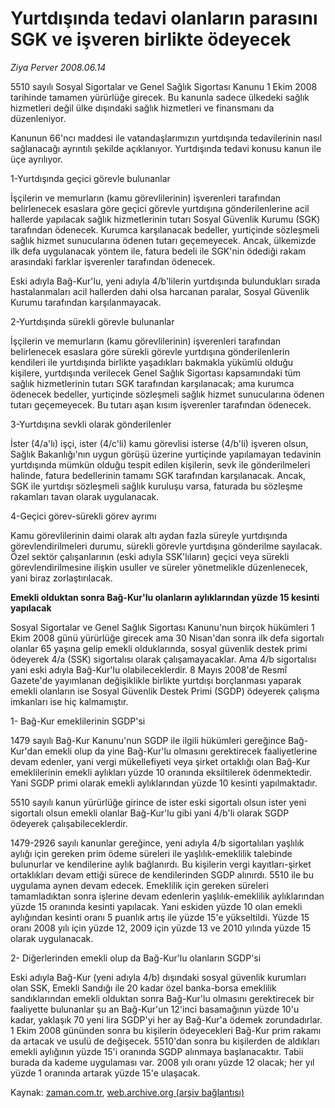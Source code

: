 # Yurtdışında tedavi olanların parasını SGK ve işveren birlikte ödeyecek

*Ziya Perver 2008.06.14*

<tr><td class="metin" colspan="2" style="padding-top: 20px; padding-left: 5px; padding-right: 10px;">5510 sayılı Sosyal Sigortalar ve Genel Sağlık Sigortası Kanunu 1 Ekim 2008 tarihinde tamamen yürürlüğe girecek. Bu kanunla sadece ülkedeki sağlık hizmetleri değil ülke dışındaki sağlık hizmetleri ve finansmanı da düzenleniyor.</td></tr><tr><td class="metin" colspan="2" style="padding-top: 20px; padding-left: 5px; padding-right: 10px;"><p> Kanunun 66'ncı maddesi ile vatandaşlarımızın yurtdışında tedavilerinin nasıl sağlanacağı ayrıntılı şekilde açıklanıyor. Yurtdışında tedavi konusu kanun ile üçe ayrılıyor.
<p>1-Yurtdışında geçici görevle bulunanlar 
<p>İşçilerin ve memurların (kamu görevlilerinin) işverenleri tarafından belirlenecek esaslara göre geçici görevle yurtdışına gönderilenlerine acil hallerde yapılacak sağlık hizmetlerinin tutarı Sosyal Güvenlik Kurumu (SGK) tarafından ödenecek. Kurumca karşılanacak bedeller, yurtiçinde sözleşmeli sağlık hizmet sunucularına ödenen tutarı geçemeyecek. Ancak, ülkemizde ilk defa uygulanacak yöntem ile, fatura bedeli ile SGK'nin ödediği rakam arasındaki farklar işverenler tarafından ödenecek. 
<p>Eski adıyla Bağ-Kur'lu, yeni adıyla 4/b'lilerin yurtdışında bulundukları sırada hastalanmaları acil hallerden dahi olsa harcanan paralar, Sosyal Güvenlik Kurumu tarafından karşılanmayacak. 
<p>2-Yurtdışında sürekli görevle bulunanlar 
<p>İşçilerin ve memurların (kamu görevlilerinin) işverenleri tarafından belirlenecek esaslara göre sürekli görevle yurtdışına gönderilenlerin kendileri ile yurtdışında birlikte yaşadıkları bakmakla yükümlü olduğu kişilere, yurtdışında verilecek Genel Sağlık Sigortası kapsamındaki tüm sağlık hizmetlerinin tutarı SGK tarafından karşılanacak; ama kurumca ödenecek bedeller, yurtiçinde sözleşmeli sağlık hizmet sunucularına ödenen tutarı geçemeyecek. Bu tutarı aşan kısım işverenler tarafından ödenecek. 
<p>3-Yurtdışına sevkli olarak gönderilenler 
<p>İster (4/a'lı) işçi, ister (4/c'li) kamu görevlisi isterse (4/b'li) işveren olsun, Sağlık Bakanlığı'nın uygun görüşü üzerine yurtiçinde yapılamayan tedavinin yurtdışında mümkün olduğu tespit edilen kişilerin, sevk ile gönderilmeleri halinde, fatura bedellerinin tamamı SGK tarafından karşılanacak. Ancak, SGK ile yurtdışı sözleşmeli sağlık kuruluşu varsa, faturada bu sözleşme rakamları tavan olarak uygulanacak.
<p>4-Geçici görev-sürekli görev ayrımı
<p>Kamu görevlilerinin daimi olarak altı aydan fazla süreyle yurtdışında görevlendirilmeleri durumu, sürekli görevle yurtdışına gönderilme sayılacak. Özel sektör çalışanlarının (eski adıyla SSK'lıların) geçici veya sürekli görevlendirilmesine ilişkin usuller ve süreler yönetmelikle düzenlenecek, yani biraz zorlaştırılacak.
<p><b>Emekli olduktan sonra Bağ-Kur'lu olanların aylıklarından yüzde 15 kesinti yapılacak </b>
<p>Sosyal Sigortalar ve Genel Sağlık Sigortası Kanunu'nun birçok hükümleri 1 Ekim 2008 günü yürürlüğe girecek ama 30 Nisan'dan sonra ilk defa sigortalı olanlar 65 yaşına gelip emekli olduklarında, sosyal güvenlik destek primi ödeyerek 4/a (SSK) sigortalısı olarak çalışamayacaklar. Ama 4/b sigortalısı yani eski adıyla Bağ-Kur'lu olabileceklerdir. 8 Mayıs 2008'de Resmî Gazete'de yayımlanan değişiklikle birlikte yurtdışı borçlanması yaparak emekli olanların ise Sosyal Güvenlik Destek Primi (SGDP) ödeyerek çalışma imkanları ise hiç kalmamıştır. 
<p>1- Bağ-Kur emeklilerinin SGDP'si 
<p>1479 sayılı Bağ-Kur Kanunu'nun SGDP ile ilgili hükümleri gereğince Bağ-Kur'dan emekli olup da yine Bağ-Kur'lu olmasını gerektirecek faaliyetlerine devam edenler, yani vergi mükellefiyeti veya şirket ortaklığı olan Bağ-Kur emeklilerinin emekli aylıkları yüzde 10 oranında eksiltilerek ödenmektedir. Yani SGDP primi olarak emekli aylıklarından yüzde 10 kesinti yapılmaktadır.
<p> 5510 sayılı kanun yürürlüğe girince de ister eski sigortalı olsun ister yeni sigortalı olsun emekli olanlar Bağ-Kur'lu gibi yani 4/b'li olarak SGDP ödeyerek çalışabileceklerdir.
<p> 1479-2926 sayılı kanunlar gereğince, yeni adıyla 4/b sigortalıları yaşlılık aylığı için gereken prim ödeme süreleri ile yaşlılık-emeklilik talebinde bulunurlar ve kendilerine aylık bağlanırdı. Bu kişilerin vergi kayıtları-şirket ortaklıkları devam ettiği sürece de kendilerinden SGDP alınırdı. 5510 ile bu uygulama aynen devam edecek. Emeklilik için gereken süreleri tamamladıktan sonra işlerine devam edenlerin yaşlılık-emeklilik aylıklarından yüzde 15 oranında kesinti yapılacak. Yani eskiden yüzde 10 olan emekli aylığından kesinti oranı 5 puanlık artış ile yüzde 15'e yükseltildi. Yüzde 15 oranı 2008 yılı için yüzde 12, 2009 için yüzde 13 ve 2010 yılında yüzde 15 olarak uygulanacak.
<p>2- Diğerlerinden emekli olup da Bağ-Kur'lu olanların SGDP'si 
<p>Eski adıyla Bağ-Kur (yeni adıyla 4/b) dışındaki sosyal güvenlik kurumları olan SSK, Emekli Sandığı ile 20 kadar özel banka-borsa emeklilik sandıklarından emekli olduktan sonra Bağ-Kur'lu olmasını gerektirecek bir faaliyette bulunanlar şu an Bağ-Kur'un 12'inci basamağının yüzde 10'u kadar, yaklaşık 70 yeni lira SGDP'yi her ay Bağ-Kur'a ödemek zorundadırlar. 1 Ekim 2008 gününden sonra bu kişilerin ödeyecekleri Bağ-Kur prim rakamı da artacak ve usulü de değişecek. 5510'dan sonra bu kişilerden de aldıkları emekli aylığının yüzde 15'i oranında SGDP alınmaya başlanacaktır. Tabii burada da kademe uygulaması var. 2008 yılı oranı yüzde 12 olacak; her yıl yüzde 1 oranında artarak yüzde 15'e ulaşacak.<br/></p></p></p></p></p></p></p></p></p></p></p></p></p></p></p></p></p></p></td></tr>

Kaynak: [zaman.com.tr](http://zaman.com.tr/yazar.do?yazino=701958), [web.archive.org (arşiv bağlantısı)](http://web.archive.org/web/20080828145051/http://zaman.com.tr:80/yazar.do?yazino=701958)
